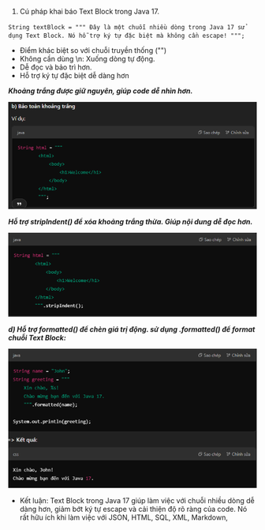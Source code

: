 1. Cú pháp khai báo Text Block trong Java 17.

`String textBlock = """
    Đây là một chuỗi nhiều dòng
    trong Java 17 sử dụng Text Block.
    Nó hỗ trợ ký tự đặc biệt mà không cần escape!
""";`

- Điểm khác biệt so với chuỗi truyền thống ("")
- Không cần dùng \n: Xuống dòng tự động.
- Dễ đọc và bảo trì hơn.
- Hỗ trợ ký tự đặc biệt dễ dàng hơn

***Khoảng trắng được giữ nguyên, giúp code dễ nhìn hơn.***

![img.png](img.png)

***Hỗ trợ stripIndent() để xóa khoảng trắng thừa. Giúp nội dung dễ đọc hơn.***

![img_1.png](img_1.png)

***d) Hỗ trợ formatted() để chèn giá trị động. sử dụng .formatted() để format chuỗi Text Block:***

![img_2.png](img_2.png)

- Kết luận: Text Block trong Java 17 giúp làm việc với chuỗi nhiều dòng dễ dàng hơn, giảm bớt ký tự escape và cải thiện độ rõ ràng của code. Nó rất hữu ích khi làm việc với JSON, HTML, SQL, XML, Markdown,

